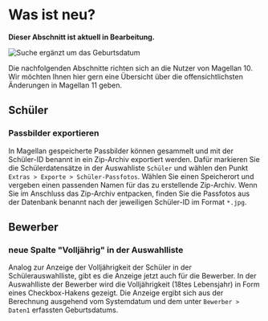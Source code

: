 # Was ist neu?

**Dieser Abschnitt ist aktuell in Bearbeitung.**

[1]:/assets/images/neues/11.001.png "Prüfungslistenfilter"
[2]:/assets/images/neues/11.002.png "Suche ergänzt um Geburtsdatum"
[3]:/assets/images/neues/11.003.png "Endnote des vorangegangenen Halbjahres"
[4]:/assets/images/neues/11.004.png "Ausleiherlaubnis verlängern"
[5]:/assets/images/neues/11.005.png "Kontaktverhältnis"
[6]:/assets/images/neues/11.006.png "Elternsprecher, Schülersprecher"
[7]:/assets/images/neues/11.007.png "Neue Spalten in der Schülerauswahlliste"
[8]:/assets/images/neues/11.008.png "Signatur wird unter Bücher/Medien > Vorgänge gezeigt"
[9]:/assets/images/neues/11.009.png "Vorhalbjahresnote"
[10]:/assets/images/neues/11.010.png "Sortierung Schulen"

![Suche ergänzt um das Geburtsdatum](/assets/images/neues/11.002.png)

Die nachfolgenden Abschnitte richten sich an die Nutzer von Magellan 10. Wir möchten Ihnen hier gern eine Übersicht über die offensichtlichsten Änderungen in Magellan 11 geben.

## Schüler

### Passbilder exportieren

In Magellan gespeicherte Passbilder können gesammelt und mit der Schüler-ID benannt in ein Zip-Archiv exportiert werden. Dafür markieren Sie die Schülerdatensätze in der Auswahliste `Schüler` und wählen den Punkt `Extras > Exporte > Schüler-Passfotos`. Wählen Sie einen Speicherort und vergeben einen passenden Namen für das zu erstellende Zip-Archiv. Wenn Sie im Anschluss das Zip-Archiv entpacken, finden Sie die Passfotos aus der Datenbank benannt nach der jeweiligen Schüler-ID im Format `*.jpg`.

## Bewerber

### neue Spalte "Volljährig" in der Auswahlliste

Analog zur Anzeige der Volljährigkeit der Schüler in der Schülerauswahlliste, gibt es die Anzeige jetzt auch für die Bewerber. In der Auswahlliste der Bewerber wird die Volljährigkeit (18tes Lebensjahr) in Form eines Checkbox-Hakens gezeigt. Die Anzeige ergibt sich aus der Berechnung ausgehend vom Systemdatum und dem unter `Bewerber > Daten1` erfassten Geburtsdatums.